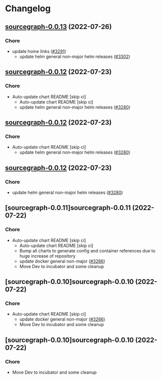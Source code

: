 # Changelog



## [sourcegraph-0.0.13](https://github.com/truecharts/apps/compare/sourcegraph-0.0.12...sourcegraph-0.0.13) (2022-07-26)

### Chore

- update home links ([#3291](https://github.com/truecharts/apps/issues/3291))
  - update helm general non-major helm releases ([#3302](https://github.com/truecharts/apps/issues/3302))




## [sourcegraph-0.0.12](https://github.com/truecharts/apps/compare/sourcegraph-0.0.11...sourcegraph-0.0.12) (2022-07-23)

### Chore

- Auto-update chart README [skip ci]
  - Auto-update chart README [skip ci]
  - update helm general non-major helm releases ([#3280](https://github.com/truecharts/apps/issues/3280))




## [sourcegraph-0.0.12](https://github.com/truecharts/apps/compare/sourcegraph-0.0.11...sourcegraph-0.0.12) (2022-07-23)

### Chore

- Auto-update chart README [skip ci]
  - update helm general non-major helm releases ([#3280](https://github.com/truecharts/apps/issues/3280))




## [sourcegraph-0.0.12](https://github.com/truecharts/apps/compare/sourcegraph-0.0.11...sourcegraph-0.0.12) (2022-07-23)

### Chore

- update helm general non-major helm releases ([#3280](https://github.com/truecharts/apps/issues/3280))




## [sourcegraph-0.0.11]sourcegraph-0.0.11 (2022-07-22)

### Chore

- Auto-update chart README [skip ci]
  - Auto-update chart README [skip ci]
  - Bump all charts to generate config and container references due to huge increase of repository
  - update docker general non-major ([#3266](https://github.com/truecharts/apps/issues/3266))
  - Move Dev to incubator and some cleanup




## [sourcegraph-0.0.10]sourcegraph-0.0.10 (2022-07-22)

### Chore

- Auto-update chart README [skip ci]
  - update docker general non-major ([#3266](https://github.com/truecharts/apps/issues/3266))
  - Move Dev to incubator and some cleanup




## [sourcegraph-0.0.10]sourcegraph-0.0.10 (2022-07-22)

### Chore

- Move Dev to incubator and some cleanup
